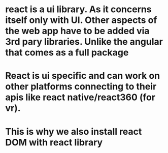 # react is a ui library. As it concerns itself only with UI. Other aspects of the web app have to be added via 3rd pary libraries. Unlike the angular that comes as a full package

# React is ui specific and can work on other platforms connecting to their apis like react native/react360 (for vr).

# This is why we also install react DOM with react library

